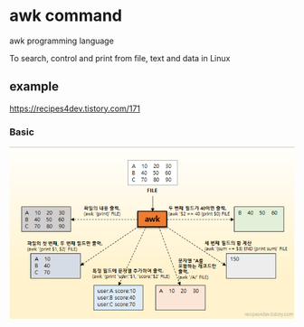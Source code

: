 # awk command

awk programming language

To search, control and print from file, text and data in Linux

## example 
https://recipes4dev.tistory.com/171


### Basic 

![awk_picture](awk_picture.png)
